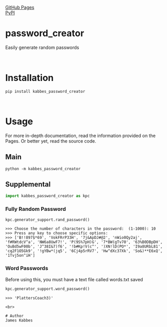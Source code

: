 [GitHub Pages](https://jameskabbes.github.io/password_creator)<br>
[PyPI](https://pypi.org/project/kabbes-password-creator)

# password_creator
Easily generate random passwords

<br> 

# Installation
`pip install kabbes_password_creator`

<br>

# Usage
For more in-depth documentation, read the information provided on the Pages. Or better yet, read the source code.

## Main

```
python -m kabbes_password_creator
```

## Supplemental

```python
import kabbes_password_creator as kpc
```

### Fully Random Password
```python 
kpc.generator_support.rand_password()
```
```
>>> Choose the number of characters in the password:  (1-1000): 10
>>> Press any key to choose specific options:
>>> ['B!!897$*69', 'VokFRrP33H', '7j&ApDJ#@2', 'nWio0Qy2aj', 'f#RWtdcV^a', 'NW6a8UwF7!', 'P(9S%7pH)G', '7*BW(gTv70', '63%B0DBpDH', 'OuBd5wF00b', 'J^38I&7)f6', '!b#Kp!V(c^', ')XN!lD(PO*', 'I9a8URbL81', 'cq2F1O5Gk9', '!gYBw*(jq5', '6Cj4p5rRV7', 'Hw^dXc37Xk', 'So&)**E6xQ', '1Tvj5on^iH']
```

### Word Passwords
Before using this, you must have a text file called words.txt saved

```python 
kpc.generator_support.word_password()
```
```
>>> 'PlattersCoach3)'

<br>

# Author
James Kabbes

